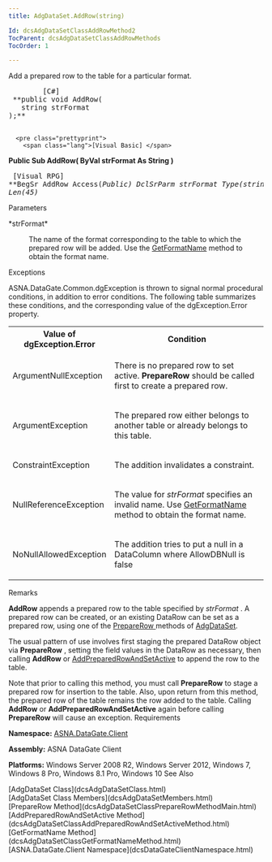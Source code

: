 ```yaml
---
title: AdgDataSet.AddRow(string)

Id: dcsAdgDataSetClassAddRowMethod2
TocParent: dcsAdgDataSetClassAddRowMethods
TocOrder: 1

---
```


Add a prepared row to the table for a particular format.
<pre class="prettyprint">
        <span class="lang">[C#]</span>
 **public void AddRow(
   string strFormat
);** 
      </pre>
      <pre class="prettyprint">
        <span class="lang">[Visual Basic] </span>
 **Public Sub AddRow(
   ByVal strFormat As String
)** 
      </pre>
      <pre class="prettyprint">
        <span class="lang">[Visual RPG]</span>
 **BegSr AddRow Access(*Public)
   DclSrParm strFormat Type(*string) Len(45)** 
      </pre>

Parameters

<dl>
        <dt>
 *strFormat* 
        </dt>
        <dd>

The name of the format corresponding to the table to which the prepared row will be added. Use the [GetFormatName](dcsAdgDataSetClassGetFormatNameMethod.html) method to obtain the format name.
</dd>
</dl>

Exceptions

ASNA.DataGate.Common.dgException is thrown to signal normal procedural conditions, in addition to error conditions. The following table summarizes these conditions, and the corresponding value of the dgException.Error property.
<br />

<table class="dtTABLE" id="Table5" x-use-null-cells="x-use-null-cells" style="border-spacing: 0px;     x-cell-content-align: Top" cellspacing="0">
          <col span="1" style="FONT-WEIGHT: bold; WIDTH: 20%" />
          <col span="1" style="WIDTH: 70%" />
          <tr>
            <th colspan="1" rowspan="1">
							Value of dgException.Error
						</th>
            <th colspan="1" rowspan="1">
							Condition
						</th>
          </tr>
          <tr>
            <td colspan="1" rowspan="1">

ArgumentNullException 
</td>
            <td colspan="1" rowspan="1">

There is no prepared row to set active. **PrepareRow** should be called first to create a prepared row. 
</td>
          </tr>
          <tr>
            <td colspan="1" rowspan="1">

ArgumentException 
</td>
            <td colspan="1" rowspan="1">

The prepared row either belongs to another table or already belongs to this table. 
</td>
          </tr>
          <tr>
            <td colspan="1" rowspan="1">

ConstraintException 
</td>
            <td colspan="1" rowspan="1">

The addition invalidates a constraint. 
</td>
          </tr>
          <tr>
            <td colspan="1" rowspan="1">

NullReferenceException 
</td>
            <td colspan="1" rowspan="1">

The value for *strFormat* specifies an invalid name. Use [ GetFormatName](dcsAdgDataSetClassGetFormatNameMethod.html) method to obtain the format name. 
</td>
          </tr>
          <tr>
            <td colspan="1" rowspan="1">

NoNullAllowedException 
</td>
            <td colspan="1" rowspan="1">

The addition tries to put a null in a DataColumn where AllowDBNull is false 
</td>
          </tr>
</table>

Remarks

**AddRow** appends a prepared row to the table specified by *strFormat* . A prepared row can be created, or an existing DataRow can be set as a prepared row, using one of the [PrepareRow ](dcsAdgDataSetClassPrepareRowMethodMain.html)methods of [AdgDataSet](dcsAdgDataSetClass.html).

The usual pattern of use involves first staging the prepared DataRow object via **PrepareRow** , setting the field values in the DataRow as necessary, then calling **AddRow** or [ AddPreparedRowAndSetActive](dcsAdgDataSetClassAddPreparedRowAndSetActiveMethod.html) to append the row to the table.

Note that prior to calling this method, you must call **PrepareRow** to stage a prepared row for insertion to the table. Also, upon return from this method, the prepared row of the table remains the row added to the table. Calling **AddRow** or **AddPreparedRowAndSetActive** again before calling **PrepareRow** will cause an exception.
Requirements

**Namespace:** [ASNA.DataGate.Client](dcsDataGateClientNamespace.html) 

**Assembly:** ASNA DataGate Client

**Platforms:** Windows Server 2008 R2, Windows Server 2012, Windows 7, Windows 8 Pro, Windows 8.1 Pro, Windows 10
See Also

<dl />
      [AdgDataSet Class](dcsAdgDataSetClass.html)
      <br />
      [AdgDataSet Class Members](dcsAdgDataSetMembers.html)
      <br />
      [PrepareRow Method](dcsAdgDataSetClassPrepareRowMethodMain.html)
      <br />
      [AddPreparedRowAndSetActive 
					Method](dcsAdgDataSetClassAddPreparedRowAndSetActiveMethod.html)
      <br />
      [GetFormatName Method](dcsAdgDataSetClassGetFormatNameMethod.html)
      <br />
      [ASNA.DataGate.Client Namespace](dcsDataGateClientNamespace.html)

